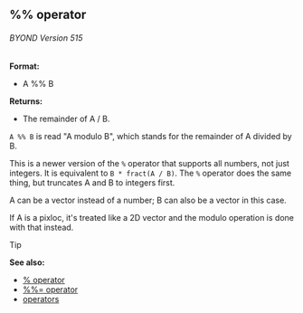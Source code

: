 ## %% operator 
###### BYOND Version 515

**Format:**
+   A %% B

**Returns:**
+   The remainder of A / B.


`A %% B` is read "A modulo B", which stands for the remainder
of A divided by B. 

This is a newer version of the `%` operator
that supports all numbers, not just integers. It is equivalent to
`B * fract(A / B)`. The `%` operator does the same thing, but truncates
A and B to integers first. 

A can be a vector instead of a
number; B can also be a vector in this case. 

If A is a pixloc,
it\'s treated like a 2D vector and the modulo operation is done with
that instead.

> [!TIP] 
> **See also:**
> +   [% operator](/ref/operator/%.md) 
> +   [%%= operator](/ref/operator/%25%25=.md) 
> +   [operators](/ref/operator.md) 